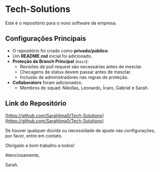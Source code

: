 # Tech-Solutions

Este é o repositório para o novo software da empresa.

## Configurações Principais

- O repositório foi criado como **privado/público**.
- Um **README.md** inicial foi adicionado.
- **Proteção da Branch Principal** (`main`):
  - Revisões de pull request são necessárias antes de mesclar.
  - Checagens de status devem passar antes de mesclar.
  - Inclusão de administradores nas regras de proteção.
- **Collaborators** foram adicionados:
  - Membros do squad: Nikollas, Leonardo, Ícaro, Gabriel e Sarah.
  

## Link do Repositório

[https://github.com/Sarahlima0/Tech-Solutions](https://github.com/Sarahlima0/Tech-Solutions)

Se houver qualquer dúvida ou necessidade de ajuste nas configurações, por favor, entre em contato.

Obrigado e bom trabalho a todos!

Atenciosamente,

Sarah.
